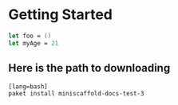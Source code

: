 # Getting Started

```fsharp
let foo = ()
let myAge = 21
```

## Here is the path to downloading 

    [lang=bash]
    paket install miniscaffold-docs-test-3


